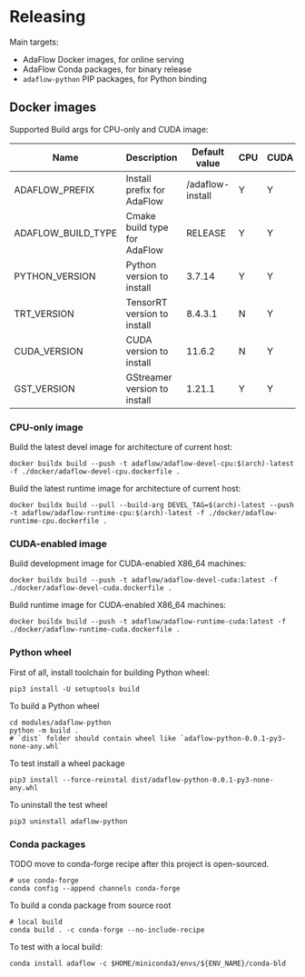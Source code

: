 # Releasing

Main targets:

* AdaFlow Docker images, for online serving
* AdaFlow Conda packages, for binary release
* `adaflow-python` PIP packages, for Python binding

## Docker images

Supported Build args for CPU-only and CUDA image:

| Name               | Description                  | Default value    | CPU | CUDA |
|--------------------|------------------------------|------------------|-----|------|
| ADAFLOW_PREFIX     | Install prefix for AdaFlow   | /adaflow-install | Y   | Y    |
| ADAFLOW_BUILD_TYPE | Cmake build type for AdaFlow | RELEASE          | Y   | Y    |
| PYTHON_VERSION     | Python version to install    | 3.7.14           | Y   | Y    |
| TRT_VERSION        | TensorRT version to install  | 8.4.3.1          | N   | Y    |
| CUDA_VERSION       | CUDA version to install      | 11.6.2           | N   | Y    |
| GST_VERSION        | GStreamer version to install | 1.21.1           | Y   | Y    |


### CPU-only image

Build the latest devel image for architecture of current host: 

```shell
docker buildx build --push -t adaflow/adaflow-devel-cpu:$(arch)-latest -f ./docker/adaflow-devel-cpu.dockerfile .
```

Build the latest runtime image for architecture of current host:

```shell
docker buildx build --pull --build-arg DEVEL_TAG=$(arch)-latest --push -t adaflow/adaflow-runtime-cpu:$(arch)-latest -f ./docker/adaflow-runtime-cpu.dockerfile .
```


### CUDA-enabled image

Build development image for CUDA-enabled X86_64 machines:

```shell
docker buildx build --push -t adaflow/adaflow-devel-cuda:latest -f ./docker/adaflow-devel-cuda.dockerfile .
```

Build runtime image for CUDA-enabled X86_64 machines:

```shell
docker buildx build --push -t adaflow/adaflow-runtime-cuda:latest -f ./docker/adaflow-runtime-cuda.dockerfile .
```


### Python wheel

First of all, install toolchain for building Python wheel:

```shell
pip3 install -U setuptools build
```

To build a Python wheel

```shell
cd modules/adaflow-python
python -m build .
# `dist` folder should contain wheel like `adaflow-python-0.0.1-py3-none-any.whl`
```

To test install a wheel package

```shell
pip3 install --force-reinstal dist/adaflow-python-0.0.1-py3-none-any.whl
```

To uninstall the test wheel

```shell
pip3 uninstall adaflow-python
```

### Conda packages

TODO move to conda-forge recipe after this project is open-sourced. 

```shell
# use conda-forge
conda config --append channels conda-forge
```

To build a conda package from source root

```shell
# local build
conda build . -c conda-forge --no-include-recipe
```

To test with a local build:

```shell
conda install adaflow -c $HOME/miniconda3/envs/${ENV_NAME}/conda-bld
```
